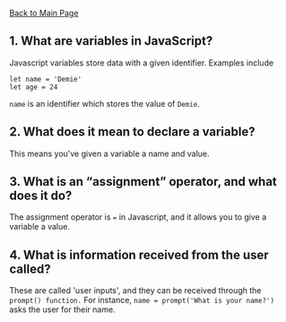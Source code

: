 [Back to Main Page](https://roguestar112.github.io/reading-notes/)


## 1. What are variables in JavaScript?

Javascript variables store data with a given identifier. Examples include
```
let name = 'Demie'
let age = 24

```
`name` is an identifier which stores the value of `Demie`. 

## 2. What does it mean to declare a variable?

This means you've given a variable a name and value.

## 3. What is an “assignment” operator, and what does it do?

The assignment operator is `=` in Javascript, and it allows you to give a variable a value.

## 4. What is information received from the user called?

These are called 'user inputs', and they can be received through the `prompt() function.` For instance, `name = prompt('What is your name?')` asks the user for their name.
